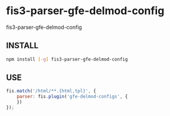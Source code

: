 # fis3-parser-gfe-delmod-config
fis3-parser-gfe-delmod-config


## INSTALL

```bash
npm install [-g] fis3-parser-gfe-delmod-config
```

## USE

```js
fis.match('/html/**.{html,tpl}', {
    parser: fis.plugin('gfe-delmod-configs', {
    })
});
```